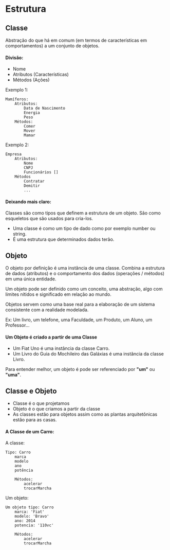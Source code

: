 # Estrutura

## Classe

Abstração do que há em comum (em termos de características em comportamentos) a um conjunto de objetos.

#### Divisão:

- Nome
- Atributos (Características)
- Métodos (Ações)

Exemplo 1:

    Mamíferos:
        Atributos:
            Data de Nascimento
            Energia
            Peso
        Métodos:
            Comer
            Mover
            Mamar

Exemplo 2:

    Empresa
        Atributos:
            Nome
            CNPJ
            Funcionários []
        Métodos
            Contratar
            Demitir
            ...

#### Deixando mais claro:

Classes são como tipos que definem a estrutura de um objeto. São como esqueletos que são usados para cria-los.

- Uma classe é como um tipo de dado como por exemplo number ou string.
- É uma estrutura que determinados dados terão.

## Objeto

O objeto por definição é uma instância de uma classe. Combina a estrutura de dados (atributos) e o comportamento dos dados (operações / métodos) em uma única entidade.

Um objeto pode ser definido como um conceito, uma abstração, algo com limites nítidos e significado em relação ao mundo.

Objetos servem como uma base real para a elaboração de um sistema consistente com a realidade modelada.

Ex: Um livro, um telefone, uma Faculdade, um Produto, um Aluno, um Professor...

#### Um Objeto é criado a partir de uma Classe

- Um Fiat Uno é uma instância da classe Carro.
- Um Livro do Guia do Mochileiro das Galáxias é uma instância da classe Livro.

Para entender melhor, um objeto é pode ser referenciado por **"um"** ou **"uma"**.

## Classe e Objeto

- Classe é o que projetamos
- Objeto é o que criamos a partir da classe
- As classes estão para objetos assim como as plantas arquitetônicas estão para as casas.

#### A Classe de um Carro:

A classe:

    Tipo: Carro
        marca
        modelo
        ano
        potência

        Métodos:
            acelerar
            trocarMarcha

Um objeto:

    Um objeto tipo: Carro
        marca: 'Fiat'
        modelo: 'Bravo'
        ano: 2014
        potencia: '110vc'

        Métodos:
            acelerar
            trocarMarcha
